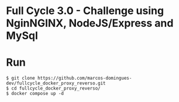 # Full Cycle 3.0 - Challenge using NginNGINX, NodeJS/Express and MySql

# Run
	$ git clone https://github.com/marcos-domingues-dev/fullcycle_docker_proxy_reverso.git
	$ cd fullcycle_docker_proxy_reverso/
	$ docker compose up -d
